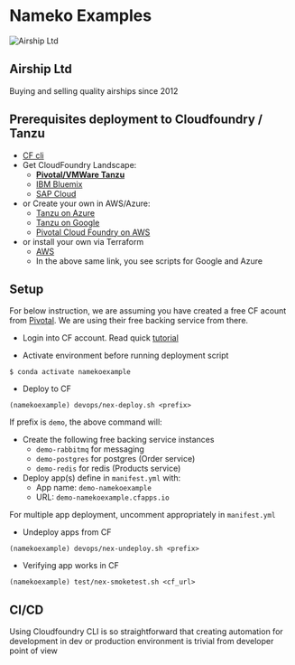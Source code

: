 # Nameko Examples
![Airship Ltd](airship.png)
## Airship Ltd
Buying and selling quality airships since 2012


## Prerequisites deployment to Cloudfoundry / Tanzu

* [CF cli](https://docs.cloudfoundry.org/cf-cli/install-go-cli.html#pkg)
* Get CloudFoundry Landscape:
    - [**Pivotal/VMWare Tanzu**](https://account.run.pivotal.io/z/uaa/sign-up)
    - [IBM Bluemix](https://cloud.ibm.com/registration)
    - [SAP Cloud](https://www.sap.com/cmp/td/sap-cloud-platform-trial.html)
* or Create your own in AWS/Azure:
    - [Tanzu on Azure](https://azuremarketplace.microsoft.com/en-us/marketplace/apps/pivotal.pivotal-cloud-foundry)
    - [Tanzu on Google](https://tanzu.vmware.com/partners/google)
    - [Pivotal Cloud Foundry on AWS](https://aws.amazon.com/quickstart/architecture/pivotal-cloud-foundry/)
* or install your own via Terraform
    - [AWS](https://docs.pivotal.io/platform/ops-manager/2-9/aws/prepare-env-terraform.html)
    - In the above same link, you see scripts for Google and Azure
## Setup
For below instruction, we are assuming you have created a free CF acount from [Pivotal](https://account.run.pivotal.io/z/uaa/). We are using their free backing service from there.

* Login into CF account. Read quick [tutorial](https://docs.cloudfoundry.org/cf-cli/getting-started.html#login)

* Activate environment before running deployment script
```ssh
$ conda activate namekoexample
```

* Deploy to CF
```ssh
(namekoexample) devops/nex-deploy.sh <prefix>
```
If prefix is `demo`, the above command will:
- Create the following free backing service instances
  * `demo-rabbitmq` for messaging
  * `demo-postgres` for postgres (Order service)
  * `demo-redis` for redis (Products service)
- Deploy app(s) define in `manifest.yml` with:
  * App name: `demo-namekoexample`
  * URL: `demo-namekoexample.cfapps.io`

For multiple app deployment, uncomment appropriately in `manifest.yml` 

* Undeploy apps from CF
```ssh
(namekoexample) devops/nex-undeploy.sh <prefix>
```

* Verifying app works in CF
```ssh
(namekoexample) test/nex-smoketest.sh <cf_url>
```

## CI/CD
Using Cloudfoundry CLI is so straightforward that creating automation for development in dev or production environment is trivial from developer point of view